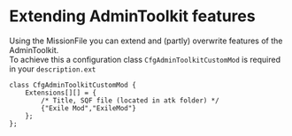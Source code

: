 # Extending AdminToolkit features

Using the MissionFile you can extend and (partly) overwrite features of the AdminToolkit.<br />
To achieve this a configuration class `CfgAdminToolkitCustomMod` is required in your `description.ext`
 
```
class CfgAdminToolkitCustomMod {
	Extensions[][] = {
		/* Title, SQF file (located in atk folder) */
		{"Exile Mod","ExileMod"}
	};
};
```